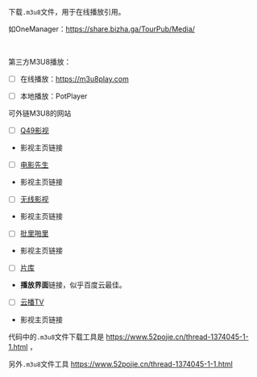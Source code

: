 下载`.m3u8`文件，用于在线播放引用。

如OneManager：https://share.bizha.ga/TourPub/Media/


<br/>

第三方M3U8播放：

- [ ] 在线播放：https://m3u8play.com

- [ ] 本地播放：PotPlayer

可外链M3U8的网站

- [ ] [Q49影视](http://www.q49.net/)

- 影视主页链接

- [ ] [电影先生](http://www.dianyingim.com/)

- 影视主页链接

- [ ] [无线影视](https://m3u8play.com/)

- 影视主页链接

- [ ] [批里啪里](http://pilipali.cc/)

- 影视主页链接

- [ ] [片库](https://www.pianku.li/)

- **播放界面**链接，似乎百度云最佳。

- [ ] [云播TV](https://www.yunbtv.com)

- 影视主页链接


代码中的`.m3u8`文件下载工具是 https://www.52pojie.cn/thread-1374045-1-1.html ，

另外`.m3u8`文件工具 https://www.52pojie.cn/thread-1374045-1-1.html
